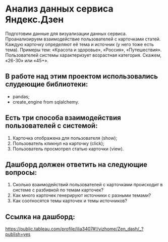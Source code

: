# Анализ данных сервиса Яндекс.Дзен

Подготовим данные для визуализации данных сервиса. Проанализируем взаимодействие пользователей с карточками статей.
Каждую карточку определяют её тема и источник (у него тоже есть тема). Примеры тем: «Красота и здоровье», «Россия», «Путешествия».
Пользователей системы характеризует возрастная категория. Скажем, «26-30» или «45+».

## В работе над этим проектом использовались слудеющие библиотеки:
- pandas;
- create_engine from sqlalchemy.

## Есть три способа взаимодействия пользователей с системой:
1. Карточка отображена для пользователя (show);
2. Пользователь кликнул на карточку (click);
3. Пользователь просмотрел статью карточки (view).

## Дашборд должен ответить на следующие вопросы:
1. Сколько взаимодействий пользователей с карточками происходит в системе с разбивкой по темам карточек?
2. Как много карточек генерируют источники с разными темами?
3. Как соотносятся темы карточек и темы источников?

## Ссылка на дашборд:
https://public.tableau.com/profile/ilia3407#!/vizhome/Zen_dash/_?publish=yes

